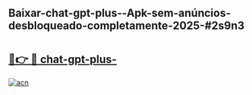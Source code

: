## Baixar-chat-gpt-plus--Apk-sem-anúncios-desbloqueado-completamente-2025-#2s9n3

# <h2><a href="https://ainizakaria.my?title=chat-gpt-plus-&ref=20M">🔗👉 🔴 chat-gpt-plus-</a></h2>

[![acn](https://github.com/user-attachments/assets/0f9c940e-d8b0-45ae-aac7-cd30a18b3e1c)](https://ainizakaria.my?title=chat-gpt-plus-&ref=20M)

